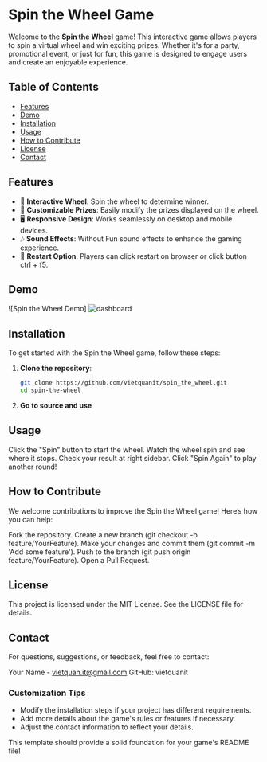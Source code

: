 ﻿# Spin the Wheel Game

Welcome to the **Spin the Wheel** game! This interactive game allows players to spin a virtual wheel and win exciting prizes. Whether it's for a party, promotional event, or just for fun, this game is designed to engage users and create an enjoyable experience.

## Table of Contents

- [Features](#features)
- [Demo](#demo)
- [Installation](#installation)
- [Usage](#usage)
- [How to Contribute](#how-to-contribute)
- [License](#license)
- [Contact](#contact)

## Features

- 🎡 **Interactive Wheel**: Spin the wheel to determine winner.
- 🎁 **Customizable Prizes**: Easily modify the prizes displayed on the wheel.
- 🖥️ **Responsive Design**: Works seamlessly on desktop and mobile devices.
- 🎶 **Sound Effects**: Without Fun sound effects to enhance the gaming experience.
- 🔄 **Restart Option**: Players can click restart on browser or click button ctrl + f5.

## Demo

![Spin the Wheel Demo]
![dashboard](https://github.com/user-attachments/assets/0126c99d-57f0-492f-b073-939fae3c8eea)


## Installation

To get started with the Spin the Wheel game, follow these steps:

1. **Clone the repository**:
   ```bash
   git clone https://github.com/vietquanit/spin_the_wheel.git
   cd spin-the-wheel
2. **Go to source and use**

## Usage
  Click the "Spin" button to start the wheel.
  Watch the wheel spin and see where it stops.
  Check your result at right sidebar.
  Click "Spin Again" to play another round!

## How to Contribute

  We welcome contributions to improve the Spin the Wheel game! Here’s how you can help:
  
  Fork the repository.
  Create a new branch (git checkout -b feature/YourFeature).
  Make your changes and commit them (git commit -m 'Add some feature').
  Push to the branch (git push origin feature/YourFeature).
  Open a Pull Request.

## License
  This project is licensed under the MIT License. See the LICENSE file for details.

## Contact
  For questions, suggestions, or feedback, feel free to contact:
  
  Your Name - vietquan.it@gmail.com
  GitHub: vietquanit

  
### Customization Tips
- Modify the installation steps if your project has different requirements.
- Add more details about the game's rules or features if necessary.
- Adjust the contact information to reflect your details. 

This template should provide a solid foundation for your game's README file!

  

